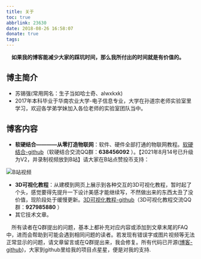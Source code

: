 ```yaml
---
title: 关于
toc: true
abbrlink: 23630
date: 2018-08-26 16:58:07
donate: true
tags:
---
```


&emsp;__如果我的博客能减少大家的踩坑时间，那么我所付出的时间就是有价值的。__

## 博主简介
- 苏锡强(常用网名：生子当如哈士奇、alwxkxk)
- 2017年本科毕业于华南农业大学-电子信息专业，大学在孙道宗老师实验室里学习，欢迎各学弟学妹加入各位老师的实验室团队当中。

## 博客内容
- __软硬结合————从零打造物联网__：软件、硬件全部打通的物联网教程。[软硬结合-github](https://github.com/alwxkxk/soft-and-hard)（软硬结合交流QQ群：__638456092__ ）。【2021年8月14号已升级为V2，并录制视频放到B站】请大家在B站点赞投币支持：

![B站视频](/blog_images/B站视频.png)


- __3D可视化教程__：从建模到网页上展示到各种交互的3D可视化教程，暂时起了个头，感觉要得先提升一下设计美感才能继续写，不然做出来的东西太丑了没价值，现阶段处于缓慢更新。[3D可视化教程-github](https://github.com/alwxkxk/threejs-example)（3D可视化教程交流QQ群：__927985880__ ）
- 其它技术文章。

&emsp;所有读者在Q群提出的问题，基本上都补充对应内容或添加到文章末尾的FAQ中，进而会帮助到可能会遇到相同问题的读者。若发现有错误字或图片视频等无法正常显示的问题，请文章留言或在Q群提出来，我会修复。所有代码已开源([博客-github](https://github.com/alwxkxk/blog))，大家到github里给我的项目点星星，便是对我的支持.
<!-- ![获取全部源码](/blog_images/005BIQVbgy1fxa4jvz5xtj30ty0lvwi8.jpg) -->




